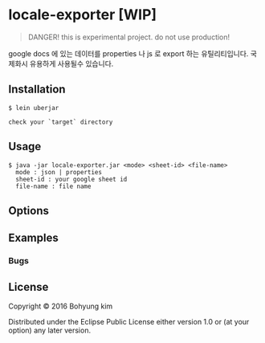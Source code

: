 # locale-exporter [WIP]

> DANGER! this is experimental project. do not use production!

google docs 에 있는 데이터를 properties 나 js 로 export 하는 유틸리티입니다.
국제화시 유용하게 사용될수 있습니다.

## Installation

	$ lein uberjar 

	check your `target` directory

## Usage
	
	$ java -jar locale-exporter.jar <mode> <sheet-id> <file-name>
	  mode : json | properties 
	  sheet-id : your google sheet id 
	  file-name : file name 

## Options

## Examples

### Bugs


## License

Copyright © 2016 Bohyung kim 

Distributed under the Eclipse Public License either version 1.0 or (at
your option) any later version.

